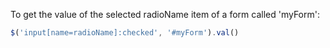 To get the value of the selected radioName item of a form called 'myForm':
```javascript
$('input[name=radioName]:checked', '#myForm').val()
```
